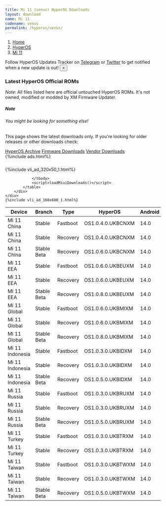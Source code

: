 ```yaml
---
title: Mi 11 (venus) HyperOS Downloads
layout: download
name: Mi 11
codename: venus
permalink: /hyperos/venus/
---
```

<nav aria-label="breadcrumb">
    <ol class="breadcrumb">
        <li class="breadcrumb-item"><a href="/">Home</a></li>
        <li class="breadcrumb-item"><a href="/hyperos/">HyperOS</a></li>
        <li class="breadcrumb-item active" aria-current="page"><a href="/hyperos/venus/">Mi 11</a></li>
    </ol>
</nav>
<div class="alert alert-primary alert-dismissible fade show" role="alert">
    Follow HyperOS Updates Tracker on <a href="https://t.me/MIUIUpdatesTracker" class="alert-link">Telegram</a>
     or <a href="https://twitter.com/MiFwUpdater" class="alert-link">Twitter</a> to get notified when a new update is out!
    <button type="button" class="close" data-dismiss="alert" aria-label="Close">
        <span aria-hidden="true">&times;</span>
    </button>
</div>

### Latest HyperOS Official ROMs
*Note*: All files listed here are official untouched HyperOS ROMs. It's not owned, modified or modded by XM Firmware Updater.
<div class="card">
  <div class="card-body">
    <h5 class="card-title">Note</h5>
    <h6 class="card-subtitle mb-2 text-muted">You might be looking for something else!</h6>
    <p class="card-text">This page shows the latest downloads only.
     If you're looking for older releases or other downloads check:</p>
    <a href="/archive/hyperos/venus/" class="card-link">HyperOS Archive</a>
    <a href="/firmware/venus/" class="card-link">Firmware Downloads</a>
    <a href="/vendor/venus/" class="card-link">Vendor Downloads</a>
  </div>
</div>
{%include ads.html%}
<div class="row justify-content-center">
    <div class="col-10">
        <div class="table-responsive-md" style="margin-top: 25px;">
            {%include vli_ad_320x50_1.html%}
            <table id="miui" class="display dt-responsive nowrap compact table table-striped table-hover table-sm">
                <thead class="thead-dark">
                    <tr>
                        <th data-ref="device">Device</th>
                        <th data-ref="branch">Branch</th>
                        <th data-ref="type">Type</th>
                        <th data-ref="miui">HyperOS</th>
                        <th data-ref="android">Android</th>
                        <th data-ref="size">Size</th>
                        <th data-ref="size">Date</th>
                        <th data-ref="link">Link</th>
                    </tr>
                </thead>
                <tbody>
                <tr><td>Mi 11 China</td><td>Stable</td><td>Fastboot</td><td>OS1.0.4.0.UKBCNXM</td><td>14.0</td><td>6.7 GB</td><td>2024-08-16</td><td><a href="/hyperos/venus/stable/OS1.0.4.0.UKBCNXM/">Download</a></td></tr>
<tr><td>Mi 11 China</td><td>Stable</td><td>Recovery</td><td>OS1.0.4.0.UKBCNXM</td><td>14.0</td><td>5.7 GB</td><td>2024-08-27</td><td><a href="/hyperos/venus/stable/OS1.0.4.0.UKBCNXM/">Download</a></td></tr>
<tr><td>Mi 11 China</td><td>Stable Beta</td><td>Recovery</td><td>OS1.0.6.0.UKBCNXM</td><td>14.0</td><td>5.7 GB</td><td>2024-10-12</td><td><a href="/hyperos/venus/stable beta/OS1.0.6.0.UKBCNXM/">Download</a></td></tr>
<tr><td>Mi 11 EEA</td><td>Stable</td><td>Fastboot</td><td>OS1.0.6.0.UKBEUXM</td><td>14.0</td><td>6.5 GB</td><td>2024-08-16</td><td><a href="/hyperos/venus/stable/OS1.0.6.0.UKBEUXM/">Download</a></td></tr>
<tr><td>Mi 11 EEA</td><td>Stable</td><td>Recovery</td><td>OS1.0.6.0.UKBEUXM</td><td>14.0</td><td>5.0 GB</td><td>2024-08-27</td><td><a href="/hyperos/venus/stable/OS1.0.6.0.UKBEUXM/">Download</a></td></tr>
<tr><td>Mi 11 EEA</td><td>Stable Beta</td><td>Recovery</td><td>OS1.0.8.0.UKBEUXM</td><td>14.0</td><td>5.0 GB</td><td>2024-10-12</td><td><a href="/hyperos/venus/stable beta/OS1.0.8.0.UKBEUXM/">Download</a></td></tr>
<tr><td>Mi 11 Global</td><td>Stable</td><td>Fastboot</td><td>OS1.0.6.0.UKBMIXM</td><td>14.0</td><td>6.5 GB</td><td>2024-08-16</td><td><a href="/hyperos/venus/stable/OS1.0.6.0.UKBMIXM/">Download</a></td></tr>
<tr><td>Mi 11 Global</td><td>Stable</td><td>Recovery</td><td>OS1.0.6.0.UKBMIXM</td><td>14.0</td><td>5.0 GB</td><td>2024-08-29</td><td><a href="/hyperos/venus/stable/OS1.0.6.0.UKBMIXM/">Download</a></td></tr>
<tr><td>Mi 11 Global</td><td>Stable Beta</td><td>Recovery</td><td>OS1.0.8.0.UKBMIXM</td><td>14.0</td><td>5.2 GB</td><td>2024-10-12</td><td><a href="/hyperos/venus/stable beta/OS1.0.8.0.UKBMIXM/">Download</a></td></tr>
<tr><td>Mi 11 Indonesia</td><td>Stable</td><td>Fastboot</td><td>OS1.0.3.0.UKBIDXM</td><td>14.0</td><td>6.2 GB</td><td>2024-08-16</td><td><a href="/hyperos/venus/stable/OS1.0.3.0.UKBIDXM/">Download</a></td></tr>
<tr><td>Mi 11 Indonesia</td><td>Stable</td><td>Recovery</td><td>OS1.0.3.0.UKBIDXM</td><td>14.0</td><td>5.0 GB</td><td>2024-08-27</td><td><a href="/hyperos/venus/stable/OS1.0.3.0.UKBIDXM/">Download</a></td></tr>
<tr><td>Mi 11 Indonesia</td><td>Stable Beta</td><td>Recovery</td><td>OS1.0.5.0.UKBIDXM</td><td>14.0</td><td>5.0 GB</td><td>2024-10-12</td><td><a href="/hyperos/venus/stable beta/OS1.0.5.0.UKBIDXM/">Download</a></td></tr>
<tr><td>Mi 11 Russia</td><td>Stable</td><td>Fastboot</td><td>OS1.0.3.0.UKBRUXM</td><td>14.0</td><td>6.3 GB</td><td>2024-08-16</td><td><a href="/hyperos/venus/stable/OS1.0.3.0.UKBRUXM/">Download</a></td></tr>
<tr><td>Mi 11 Russia</td><td>Stable</td><td>Recovery</td><td>OS1.0.3.0.UKBRUXM</td><td>14.0</td><td>5.0 GB</td><td>2024-09-12</td><td><a href="/hyperos/venus/stable/OS1.0.3.0.UKBRUXM/">Download</a></td></tr>
<tr><td>Mi 11 Russia</td><td>Stable Beta</td><td>Recovery</td><td>OS1.0.5.0.UKBRUXM</td><td>14.0</td><td>5.0 GB</td><td>2024-10-12</td><td><a href="/hyperos/venus/stable beta/OS1.0.5.0.UKBRUXM/">Download</a></td></tr>
<tr><td>Mi 11 Turkey</td><td>Stable</td><td>Fastboot</td><td>OS1.0.3.0.UKBTRXM</td><td>14.0</td><td>6.4 GB</td><td>2024-08-16</td><td><a href="/hyperos/venus/stable/OS1.0.3.0.UKBTRXM/">Download</a></td></tr>
<tr><td>Mi 11 Turkey</td><td>Stable</td><td>Recovery</td><td>OS1.0.3.0.UKBTRXM</td><td>14.0</td><td>5.0 GB</td><td>2024-09-09</td><td><a href="/hyperos/venus/stable/OS1.0.3.0.UKBTRXM/">Download</a></td></tr>
<tr><td>Mi 11 Taiwan</td><td>Stable</td><td>Fastboot</td><td>OS1.0.3.0.UKBTWXM</td><td>14.0</td><td>5.9 GB</td><td>2024-08-16</td><td><a href="/hyperos/venus/stable/OS1.0.3.0.UKBTWXM/">Download</a></td></tr>
<tr><td>Mi 11 Taiwan</td><td>Stable</td><td>Recovery</td><td>OS1.0.3.0.UKBTWXM</td><td>14.0</td><td>4.8 GB</td><td>2024-09-12</td><td><a href="/hyperos/venus/stable/OS1.0.3.0.UKBTWXM/">Download</a></td></tr>
<tr><td>Mi 11 Taiwan</td><td>Stable Beta</td><td>Recovery</td><td>OS1.0.5.0.UKBTWXM</td><td>14.0</td><td>4.9 GB</td><td>2024-10-12</td><td><a href="/hyperos/venus/stable beta/OS1.0.5.0.UKBTWXM/">Download</a></td></tr>

                </tbody>
                <script>loadMiuiDownloads()</script>
            </table>
        </div>
    </div>
    {%include vli_ad_160x600_1.html%}
</div>
